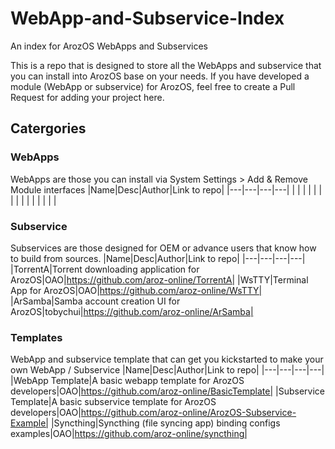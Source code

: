 # WebApp-and-Subservice-Index
An index for ArozOS WebApps and Subservices

This is a repo that is designed to store all the WebApps and subservice that you can install into ArozOS base on your needs. If you have developed a module (WebApp or subservice) for ArozOS, feel free to create a Pull Request for adding your project here.

## Catergories
### WebApps
WebApps are those you can install via System Settings > Add & Remove Module interfaces
|Name|Desc|Author|Link to repo|
|---|---|---|---|
|   |   |   |   |
|   |   |   |   |
|   |   |   |   |

### Subservice
Subservices are those designed for OEM or advance users that know how to build from sources.
|Name|Desc|Author|Link to repo|
|---|---|---|---|
|TorrentA|Torrent downloading application for ArozOS|OAO|https://github.com/aroz-online/TorrentA|
|WsTTY|Terminal App for ArozOS|OAO|https://github.com/aroz-online/WsTTY|
|ArSamba|Samba account creation UI for ArozOS|tobychui|https://github.com/aroz-online/ArSamba|

### Templates
WebApp and subservice template that can get you kickstarted to make your own WebApp / Subservice
|Name|Desc|Author|Link to repo|
|---|---|---|---|
|WebApp Template|A basic webapp template for ArozOS developers|OAO|https://github.com/aroz-online/BasicTemplate|
|Subservice Template|A basic subservice template for ArozOS developers|OAO|https://github.com/aroz-online/ArozOS-Subservice-Example|
|Syncthing|Syncthing (file syncing app) binding configs examples|OAO|https://github.com/aroz-online/syncthing|
